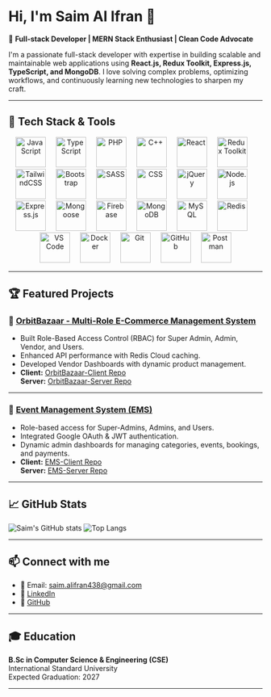 # Hi, I'm Saim Al Ifran 👋

🎯 **Full-stack Developer | MERN Stack Enthusiast | Clean Code Advocate**

I'm a passionate full-stack developer with expertise in building scalable and maintainable web applications using **React.js, Redux Toolkit, Express.js, TypeScript, and MongoDB**. I love solving complex problems, optimizing workflows, and continuously learning new technologies to sharpen my craft.

---

## 🚀 Tech Stack & Tools

<div align="center">
  <!-- Languages -->
  <img src="https://skillicons.dev/icons?i=js" height="60" alt="JavaScript" />
  <img width="12" />
  <img src="https://skillicons.dev/icons?i=ts" height="60" alt="TypeScript" />
  <img width="12" />
  <img src="https://skillicons.dev/icons?i=php" height="60" alt="PHP" />
  <img width="12" />
  <img src="https://cdn.jsdelivr.net/gh/devicons/devicon/icons/cplusplus/cplusplus-original.svg" height="60" alt="C++" />
  <img width="12" />

  <!-- Frontend -->
  <img src="https://skillicons.dev/icons?i=react" height="60" alt="React" />
  <img width="12" />
  <img src="https://skillicons.dev/icons?i=redux" height="60" alt="Redux Toolkit" />
  <img width="12" />
  <img src="https://skillicons.dev/icons?i=tailwind" height="60" alt="TailwindCSS" />
  <img width="12" />
  <img src="https://skillicons.dev/icons?i=bootstrap" height="60" alt="Bootstrap" />
  <img width="12" />
  <img src="https://skillicons.dev/icons?i=sass" height="60" alt="SASS" />
  <img width="12" />
  <img src="https://skillicons.dev/icons?i=css" height="60" alt="CSS" />
  <img width="12" />
  <img src="https://cdn.jsdelivr.net/gh/devicons/devicon/icons/jquery/jquery-original.svg" height="60" alt="jQuery" />
  <img width="12" />

  <!-- Backend -->
  <img src="https://skillicons.dev/icons?i=nodejs" height="60" alt="Node.js" />
  <img width="12" />
  <img src="https://skillicons.dev/icons?i=express" height="60" alt="Express.js" />
  <img width="12" />
  <img src="https://cdn.jsdelivr.net/gh/devicons/devicon/icons/mongoose/mongoose-original.svg" height="60" alt="Mongoose" />
  <img width="12" />
  <img src="https://skillicons.dev/icons?i=firebase" height="60" alt="Firebase" />
  <img width="12" />

  <!-- Databases -->
  <img src="https://skillicons.dev/icons?i=mongodb" height="60" alt="MongoDB" />
  <img width="12" />
  <img src="https://skillicons.dev/icons?i=mysql" height="60" alt="MySQL" />
  <img width="12" />
  <img src="https://skillicons.dev/icons?i=redis" height="60" alt="Redis" />
  <img width="12" />

  <!-- Tools -->
  <img src="https://skillicons.dev/icons?i=vscode" height="60" alt="VS Code" />
  <img width="12" />
  <img src="https://skillicons.dev/icons?i=docker" height="60" alt="Docker" />
  <img width="12" />
  <img src="https://skillicons.dev/icons?i=git" height="60" alt="Git" />
  <img width="12" />
  <img src="https://skillicons.dev/icons?i=github" height="60" alt="GitHub" />
  <img width="12" />
  <img src="https://skillicons.dev/icons?i=postman" height="60" alt="Postman" />
</div>




---

## 🏆 Featured Projects

### 🚀 [OrbitBazaar - Multi-Role E-Commerce Management System](https://orbitbazaar-39cf5.web.app/)
- Built Role-Based Access Control (RBAC) for Super Admin, Admin, Vendor, and Users.
- Enhanced API performance with Redis Cloud caching.
- Developed Vendor Dashboards with dynamic product management.
- **Client:** [OrbitBazaar-Client Repo](https://github.com/Saim-Al-Ifran/OrbitBazaar-client)  
  **Server:** [OrbitBazaar-Server Repo](https://github.com/Saim-Al-Ifran/OrbitBazaar-server)

---

### 🎫 [Event Management System (EMS)](https://event-management-system-26d04.web.app/)
- Role-based access for Super-Admins, Admins, and Users.
- Integrated Google OAuth & JWT authentication.
- Dynamic admin dashboards for managing categories, events, bookings, and payments.
- **Client:** [EMS-Client Repo](https://github.com/Saim-Al-Ifran/event-management-system-client)  
  **Server:** [EMS-Server Repo](https://github.com/Saim-Al-Ifran/event-management-system-server)

---

## 📈 GitHub Stats

![Saim's GitHub stats](https://github-readme-stats.vercel.app/api?username=Saim-Al-Ifran&show_icons=true&theme=radical)
![Top Langs](https://github-readme-stats.vercel.app/api/top-langs/?username=Saim-Al-Ifran&layout=compact&theme=radical)

---

## 📫 Connect with me
- 📧 Email: [saim.alifran438@gmail.com](mailto:saim.alifran438@gmail.com)
- 🔗 [LinkedIn](https://www.linkedin.com/in/saim-al-ifran/)
- 🐙 [GitHub](https://github.com/Saim-Al-Ifran)

---

## 🎓 Education
**B.Sc in Computer Science & Engineering (CSE)**  
International Standard University  
Expected Graduation: 2027

---

<!-- Optional Fun Section -->
<!--
## ⚡ Fun Fact:
I’m currently learning Docker and Open Source contributions to sharpen my DevOps skills.
-->
